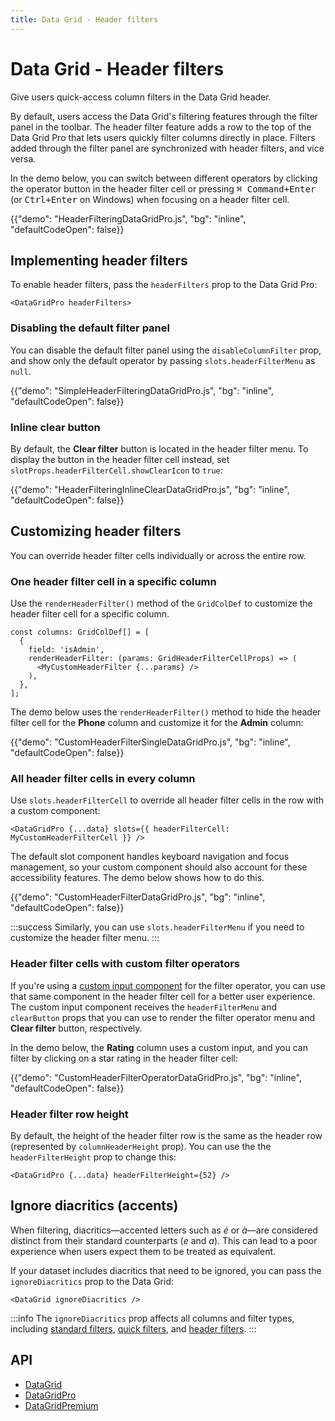 ```yaml
---
title: Data Grid - Header filters
---
```


# Data Grid - Header filters [<span class="plan-pro"></span>](/x/introduction/licensing/#pro-plan 'Pro plan')

<p class="description">Give users quick-access column filters in the Data Grid header.</p>

By default, users access the Data Grid's filtering features through the filter panel in the toolbar.
The header filter feature adds a row to the top of the Data Grid Pro that lets users quickly filter columns directly in place.
Filters added through the filter panel are synchronized with header filters, and vice versa.

In the demo below, you can switch between different operators by clicking the operator button in the header filter cell or pressing <kbd><kbd class="key">⌘ Command</kbd>+<kbd class="key">Enter</kbd></kbd> (or <kbd><kbd class="key">Ctrl</kbd>+<kbd class="key">Enter</kbd></kbd> on Windows) when focusing on a header filter cell.

{{"demo": "HeaderFilteringDataGridPro.js", "bg": "inline", "defaultCodeOpen": false}}

## Implementing header filters

To enable header filters, pass the `headerFilters` prop to the Data Grid Pro:

```tsx
<DataGridPro headerFilters>
```

### Disabling the default filter panel

You can disable the default filter panel using the `disableColumnFilter` prop, and show only the default operator by passing `slots.headerFilterMenu` as `null`.

{{"demo": "SimpleHeaderFilteringDataGridPro.js", "bg": "inline", "defaultCodeOpen": false}}

### Inline clear button

By default, the **Clear filter** button is located in the header filter menu.
To display the button in the header filter cell instead, set `slotProps.headerFilterCell.showClearIcon` to `true`:

{{"demo": "HeaderFilteringInlineClearDataGridPro.js", "bg": "inline", "defaultCodeOpen": false}}

## Customizing header filters

You can override header filter cells individually or across the entire row.

### One header filter cell in a specific column

Use the `renderHeaderFilter()` method of the `GridColDef` to customize the header filter cell for a specific column.

```tsx
const columns: GridColDef[] = [
  {
    field: 'isAdmin',
    renderHeaderFilter: (params: GridHeaderFilterCellProps) => (
      <MyCustomHeaderFilter {...params} />
    ),
  },
];
```

The demo below uses the `renderHeaderFilter()` method to hide the header filter cell for the **Phone** column and customize it for the **Admin** column:

{{"demo": "CustomHeaderFilterSingleDataGridPro.js", "bg": "inline", "defaultCodeOpen": false}}

### All header filter cells in every column

Use `slots.headerFilterCell` to override all header filter cells in the row with a custom component:

```tsx
<DataGridPro {...data} slots={{ headerFilterCell: MyCustomHeaderFilterCell }} />
```

The default slot component handles keyboard navigation and focus management, so your custom component should also account for these accessibility features.
The demo below shows how to do this.

{{"demo": "CustomHeaderFilterDataGridPro.js", "bg": "inline", "defaultCodeOpen": false}}

:::success
Similarly, you can use `slots.headerFilterMenu` if you need to customize the header filter menu.
:::

### Header filter cells with custom filter operators

If you're using a [custom input component](/x/react-data-grid/filtering/customization/#custom-input-component) for the filter operator, you can use that same component in the header filter cell for a better user experience.
The custom input component receives the `headerFilterMenu` and `clearButton` props that you can use to render the filter operator menu and **Clear filter** button, respectively.

In the demo below, the **Rating** column uses a custom input, and you can filter by clicking on a star rating in the header filter cell:

{{"demo": "CustomHeaderFilterOperatorDataGridPro.js", "bg": "inline", "defaultCodeOpen": false}}

### Header filter row height

By default, the height of the header filter row is the same as the header row (represented by `columnHeaderHeight` prop).
You can use the the `headerFilterHeight` prop to change this:

```tsx
<DataGridPro {...data} headerFilterHeight={52} />
```

## Ignore diacritics (accents)

When filtering, diacritics—accented letters such as _é_ or _à_—are considered distinct from their standard counterparts (_e_ and _a_).
This can lead to a poor experience when users expect them to be treated as equivalent.

If your dataset includes diacritics that need to be ignored, you can pass the `ignoreDiacritics` prop to the Data Grid:

```tsx
<DataGrid ignoreDiacritics />
```

:::info
The `ignoreDiacritics` prop affects all columns and filter types, including [standard filters](/x/react-data-grid/filtering/), [quick filters](/x/react-data-grid/filtering/quick-filter/), and [header filters](/x/react-data-grid/filtering/header-filters/).
:::

## API

- [DataGrid](/x/api/data-grid/data-grid/)
- [DataGridPro](/x/api/data-grid/data-grid-pro/)
- [DataGridPremium](/x/api/data-grid/data-grid-premium/)

